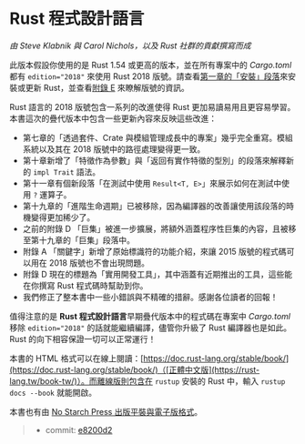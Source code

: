 # Rust 程式設計語言

*由 Steve Klabnik 與 Carol Nichols，以及 Rust 社群的貢獻撰寫而成*

此版本假設你使用的是 Rust 1.54 或更高的版本，並在所有專案中的 *Cargo.toml* 都有 `edition="2018"` 來使用 Rust 2018 版號。請查看[第一章的「安裝」段落][install]<!-- ignore -->來安裝或更新 Rust，並查看[附錄 E][editions]<!-- ignore --> 來瞭解版號的資訊。

Rust 語言的 2018 版號包含一系列的改進使得 Rust 更加易讀易用且更容易學習。本書這次的疊代版本中包含一些更新內容來反映這些改進：

- 第七章的「透過套件、Crate 與模組管理成長中的專案」幾乎完全重寫。模組系統以及其在 2018 版號中的路徑處理變得更一致。
- 第十章新增了「特徵作為參數」與「返回有實作特徵的型別」的段落來解釋新的 `impl Trait` 語法。
- 第十一章有個新段落「在測試中使用 `Result<T, E>`」來展示如何在測試中使用 `?` 運算子。
- 第十九章的「進階生命週期」已被移除，因為編譯器的改善讓使用該段落的時機變得更加稀少了。
- 之前的附錄 D 「巨集」被進一步擴展，將額外涵蓋程序性巨集的內容，且被移至第十九章的「巨集」段落中。
- 附錄 A 「關鍵字」新增了原始標識符的功能介紹，來讓 2015 版號的程式碼可以用在 2018 版號也不會出現問題。
- 附錄 D 現在的標題為「實用開發工具」，其中涵蓋有近期推出的工具，這些能在你撰寫 Rust 程式碼時幫助到你。
- 我們修正了整本書中一些小錯誤與不精確的措辭。感謝各位讀者的回報！

值得注意的是 **Rust 程式設計語言**早期疊代版本中的程式碼在專案中 *Cargo.toml* 移除 `edition="2018"` 的話就能繼續編譯，儘管你升級了 Rust 編譯器也是如此。Rust 的向下相容保證一切可以正常運行！

本書的 HTML 格式可以在線上閱讀：[https://doc.rust-lang.org/stable/book/](https://doc.rust-lang.org/stable/book/)（[正體中文版](https://rust-lang.tw/book-tw/)）。而離線版則包含在 `rustup` 安裝的 Rust 中，輸入 `rustup docs --book` 就能開啟。

本書也有由 [No Starch Press 出版平裝與電子版格式][nsprust]。

[install]: ch01-01-installation.html
[editions]: appendix-05-editions.html
[nsprust]: https://nostarch.com/rust

> - commit: [e8200d2](https://github.com/rust-lang/book/commit/e8200d27ed1dde8d1c3411cfc9580b0aa53cf7ee)
